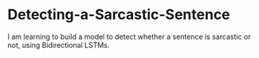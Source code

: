 # Detecting-a-Sarcastic-Sentence
I am learning to build a model to detect whether a sentence is sarcastic or not, using Bidirectional LSTMs.
